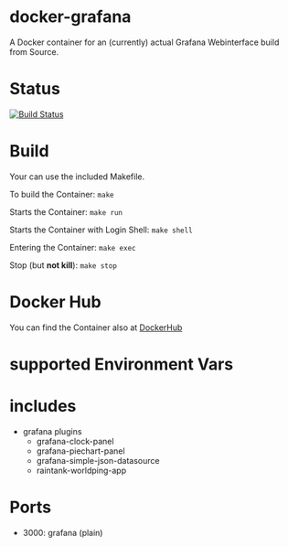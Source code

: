 docker-grafana
==============

A Docker container for an (currently) actual Grafana Webinterface build from Source.

# Status

[![Build Status](https://travis-ci.org/bodsch/docker-grafana.svg?branch=master)](https://travis-ci.org/bodsch/docker-grafana)

# Build

Your can use the included Makefile.

To build the Container:
```make```

Starts the Container:
```make run```

Starts the Container with Login Shell:
```make shell```

Entering the Container:
```make exec```

Stop (but **not kill**):
```make stop```


# Docker Hub

You can find the Container also at  [DockerHub](https://hub.docker.com/r/bodsch/docker-grafana/)

# supported Environment Vars

# includes

 - grafana plugins
     * grafana-clock-panel
     * grafana-piechart-panel
     * grafana-simple-json-datasource
     * raintank-worldping-app

# Ports
 - 3000: grafana (plain)




